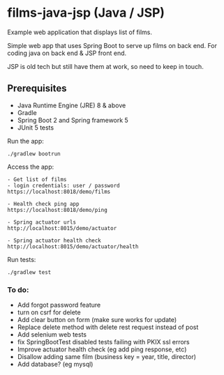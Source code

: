 # films-java-jsp (Java / JSP)

Example web application that displays list of films.

Simple web app that uses Spring Boot to serve up films on back end.  For coding java on back end & JSP front end.

JSP is old tech but still have them at work, so need to keep in touch.

## Prerequisites
* Java Runtime Engine (JRE) 8 & above
* Gradle
* Spring Boot 2 and Spring framework 5
* JUnit 5 tests

Run the app:
```
./gradlew bootrun
```

Access the app:
```
- Get list of films
- login credentials: user / password
https://localhost:8018/demo/films

- Health check ping app
https://localhost:8018/demo/ping

- Spring actuator urls
http://localhost:8015/demo/actuator

- Spring actuator health check
http://localhost:8015/demo/actuator/health 
```

Run tests:
```
./gradlew test
```

### To do:
* Add forgot password feature
* turn on csrf for delete
* Add clear button on form (make sure works for update)
* Replace delete method with delete rest request instead of post
* Add selenium web tests
* fix SpringBootTest disabled tests failing with PKIX ssl errors
* Improve actuator health check (eg add ping response, etc)
* Disallow adding same film (business key = year, title, director)
* Add database? (eg mysql)